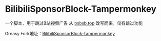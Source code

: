 # BilibiliSponsorBlock-Tampermonkey
一个脚本，用于跳过B站视频广告  从 [bsbsb.top](https://bsbsb.top/) 改写而来，仅有跳过功能

Greasy Fork地址：[BilibiliSponsorBlock-Tampermonkey](BilibiliSponsorBlock-Tampermonkey)
